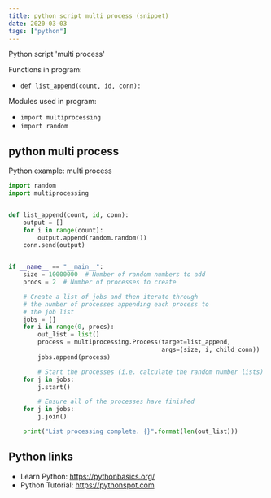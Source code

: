 ```yaml
---
title: python script multi process (snippet)
date: 2020-03-03
tags: ["python"]
---
```

Python script 'multi process'

Functions in program: 
* `def list_append(count, id, conn):`

Modules used in program: 
* `import multiprocessing`
* `import random`

## python multi process

Python example: multi process

```python
import random
import multiprocessing


def list_append(count, id, conn):
    output = []
    for i in range(count):
        output.append(random.random())
    conn.send(output)


if __name__ == "__main__":
    size = 10000000  # Number of random numbers to add
    procs = 2  # Number of processes to create

    # Create a list of jobs and then iterate through
    # the number of processes appending each process to
    # the job list
    jobs = []
    for i in range(0, procs):
        out_list = list()
        process = multiprocessing.Process(target=list_append,
                                          args=(size, i, child_conn))
        jobs.append(process)

        # Start the processes (i.e. calculate the random number lists)
    for j in jobs:
        j.start()

        # Ensure all of the processes have finished
    for j in jobs:
        j.join()

    print("List processing complete. {}".format(len(out_list)))


```

## Python links

- Learn Python: https://pythonbasics.org/
- Python Tutorial: https://pythonspot.com
